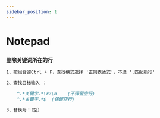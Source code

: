 ```yaml
---
sidebar_position: 1
---
```


# Notepad


### `删除关键词所在的行`

```markdown
1、按组合键Ctrl + F，查找模式选择 '正则表达式'，不选 '.匹配新行'

2、查找目标输入 ：

    ^.*关键字.*\r?\n    (不保留空行)
    ^.*关键字.*$  (保留空行)

3、替换为：（空）
```

